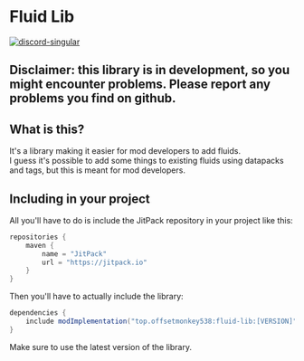 # Fluid Lib
[![discord-singular](https://cdn.jsdelivr.net/npm/@intergrav/devins-badges@3/assets/cozy/social/discord-singular_vector.svg)](https://discord.offsetmonkey538.top/)
## Disclaimer: this library is in development, so you might encounter problems. Please report any problems you find on github.
## What is this?
It's a library making it easier for mod developers to add fluids.  
I guess it's possible to add some things to existing fluids using datapacks and tags, but this is meant for mod developers.

## Including in your project
All you'll have to do is include the JitPack repository in your project like this:
```groovy
repositories {
    maven {
        name = "JitPack"
        url = "https://jitpack.io"
    }
}
```
Then you'll have to actually include the library: 
```groovy
dependencies {
    include modImplementation("top.offsetmonkey538:fluid-lib:[VERSION]")
}
```
Make sure to use the latest version of the library.
